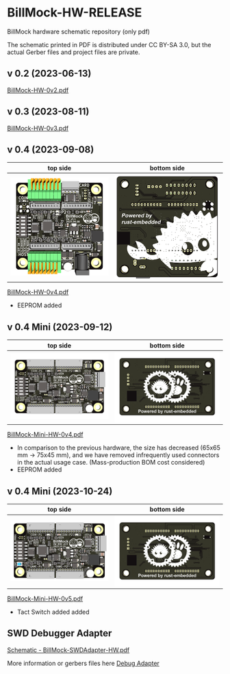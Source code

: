 # BillMock-HW-RELEASE
BillMock hardware schematic repository (only pdf)

The schematic printed in PDF is distributed under CC BY-SA 3.0, but the actual Gerber files and project files are private.

## v 0.2 (2023-06-13)
[BillMock-HW-0v2.pdf](sch/BillMock-HW-0v2.pdf)

## v 0.3 (2023-08-11)
[BillMock-HW-0v3.pdf](sch/BillMock-HW-0v3.pdf)

## v 0.4 (2023-09-08)

| top side | bottom side |
| ---- | ---- |
| ![top side image](img/pcb_top_0v4.png) | ![bottom side image](img/pcb_bot_0v4.png) |

[BillMock-HW-0v4.pdf](sch/BillMock-HW-0v4.pdf)

- EEPROM added

## v 0.4 Mini (2023-09-12)

| top side | bottom side |
| ---- | ---- |
| ![BillMock-Mini-HW-0v4-Top](img/pcb_top_mini_0v4.png) | ![BillMock-Mini-HW-0v4-Bottom](img/pcb_bot_mini_0v4.png) |

[BillMock-Mini-HW-0v4.pdf](sch/BillMock-Mini-HW-0v4.pdf)

- In comparison to the previous hardware, the size has decreased (65x65 mm -> 75x45 mm), and we have removed infrequently used connectors in the actual usage case. (Mass-production BOM cost considered)
- EEPROM added


## v 0.4 Mini (2023-10-24)

| top side | bottom side |
| ---- | ---- |
| ![BillMock-Mini-HW-0v5-Top](img/pcb_top_mini_0v5.png) | ![BillMock-Mini-HW-0v5-Bottom](img/pcb_bot_mini_0v4.png) |

[BillMock-Mini-HW-0v5.pdf](sch/BillMock-Mini-HW-0v5.pdf)

- Tact Switch added added


## SWD Debugger Adapter
[Schematic - BillMock-SWDAdapter-HW.pdf](sch/BillMock-SWDAdapter-HW.pdf)

More information or gerbers files here [Debug Adapter](./debug.md)
